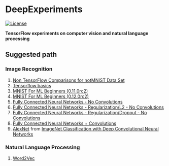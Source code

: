 # DeepExperiments

[![License](https://img.shields.io/badge/License-Apache%202.0-blue.svg)](https://opensource.org/licenses/Apache-2.0)

__TensorFlow experiments on computer vision and natural language processing__

## Suggested path 

### Image Recognition 

1. [Non TensorFlow Comparisons for notMNIST Data Set](https://github.com/gtesei/DeepExperiments/blob/master/notMNIST_nonTensorFlow_comparisons.ipynb)
2. [Tensorflow basics](https://github.com/gtesei/DeepExperiments/blob/master/TensorFlow_WarmUp_0.12.0-rc1.ipynb)
3. [MNIST For ML Beginners (0.11.0rc2)](https://github.com/gtesei/DeepExperiments/blob/master/MNIST_for_beginners_noNN_noCONV_0.11.0rc2.ipynb) 
4. [MNIST For ML Beginners (0.12.0rc2)](https://github.com/gtesei/DeepExperiments/blob/master/MNIST_for_beginners_noNN_noCONV_0.12.0-rc1.ipynb)
5. [Fully Connected Neural Networks - No Convolutions](https://github.com/gtesei/DeepExperiments/blob/master/notMNIST_NN_noCONV_0.12.0-rc1.ipynb)
6. [Fully Connected Neural Networks - Regularization/L2 - No Convolutions](https://github.com/gtesei/DeepExperiments/blob/master/notMNIST_NN_Regularization_L2_noCONV_0.12.0-rc1.ipynb)
7. [Fully Connected Neural Networks - Regularization/Dropout - No Convolutions](https://github.com/gtesei/DeepExperiments/blob/master/notMNIST_NN_Regularization_Dropout_noCONV_0.12.0-rc1.ipynb)
8. [Fully Connected Neural Networks + Convolutions](https://github.com/gtesei/DeepExperiments/blob/master/notMNIST_NN_CONV_0.12.0-rc1.ipynb)
9. [AlexNet](https://github.com/gtesei/DeepExperiments/blob/master/AlexNet.py) from [ImageNet Classification with Deep Convolutional Neural Networks](https://papers.nips.cc/paper/4824-imagenet-classification-with-deep-convolutional-neural-networks.pdf)

### Natural Language Processing 

1. [Word2Vec](https://github.com/gtesei/DeepExperiments/blob/master/Word2Vec_0.12.0-rc1.ipynb)